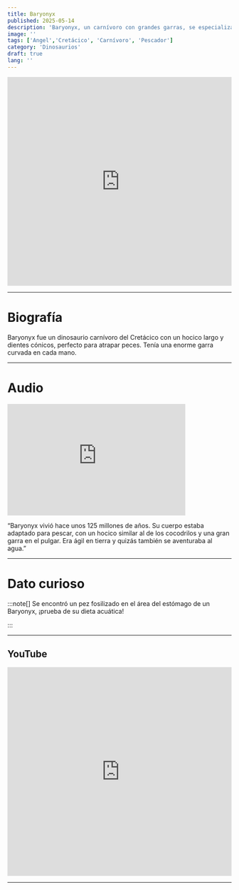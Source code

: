 ```yaml
---
title: Baryonyx
published: 2025-05-14
description: 'Baryonyx, un carnívoro con grandes garras, se especializaba en pescar con su largo hocico.'
image: ''
tags: ['Angel','Cretácico', 'Carnívoro', 'Pescador']
category: 'Dinosaurios'
draft: true 
lang: ''
---
```

<iframe width="100%" height="468" src="https://drive.google.com/file/d/1KJZMPIBzm4E7NeApV-0VUvuy3wgma_mH/preview" frameborder="0" allowfullscreen></iframe>

---

# Biografía
Baryonyx fue un dinosaurio carnívoro del Cretácico con un hocico largo y dientes cónicos, perfecto para atrapar peces. Tenía una enorme garra curvada en cada mano.

---
# Audio

<iframe width="400" height="250" src="https://drive.google.com/file/d/18QRobP4KJgOz17X6AIGc4GGHrVL_Cswv/preview" frameborder="0" allowfullscreen></iframe>

“Baryonyx vivió hace unos 125 millones de años. Su cuerpo estaba adaptado para pescar, con un hocico similar al de los cocodrilos y una gran garra en el pulgar. Era ágil en tierra y quizás también se aventuraba al agua.”

---

# Dato curioso
:::note[]
Se encontró un pez fosilizado en el área del estómago de un Baryonyx, ¡prueba de su dieta acuática!

:::

---
## YouTube

<iframe width="100%" height="468" src="https://www.youtube.com/embed/5x8yC1SAYeI?si=a_NH7ynSaLBJoMXs" title="YouTube video player" frameborder="0" allow="accelerometer; autoplay; clipboard-write; encrypted-media; gyroscope; picture-in-picture; web-share" allowfullscreen></iframe>

---